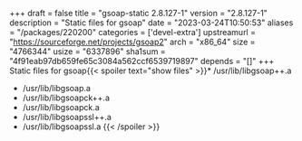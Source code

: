 +++
draft = false
title = "gsoap-static 2.8.127-1"
version = "2.8.127-1"
description = "Static files for gsoap"
date = "2023-03-24T10:50:53"
aliases = "/packages/220200"
categories = ['devel-extra']
upstreamurl = "https://sourceforge.net/projects/gsoap2"
arch = "x86_64"
size = "4766344"
usize = "6337896"
sha1sum = "4f91eab97db659fe65c3084a562ccf6539719897"
depends = "[]"
+++
Static files for gsoap{{< spoiler text="show files" >}}* /usr/lib/libgsoap++.a
* /usr/lib/libgsoap.a
* /usr/lib/libgsoapck++.a
* /usr/lib/libgsoapck.a
* /usr/lib/libgsoapssl++.a
* /usr/lib/libgsoapssl.a
{{< /spoiler >}}